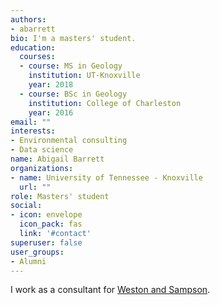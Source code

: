 ```yaml
---
authors:
- abarrett
bio: I'm a masters' student.
education:
  courses:
  - course: MS in Geology
    institution: UT-Knoxville
    year: 2018
  - course: BSc in Geology
    institution: College of Charleston
    year: 2016
email: ""
interests:
- Environmental consulting
- Data science
name: Abigail Barrett
organizations:
- name: University of Tennessee - Knoxville
  url: ""
role: Masters' student
social:
- icon: envelope
  icon_pack: fas
  link: '#contact'
superuser: false
user_groups:
- Alumni
---
```


I work as a consultant for [Weston and Sampson](https://www.westonandsampson.com/).